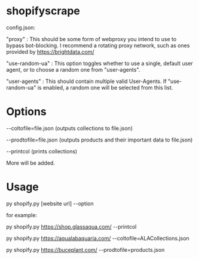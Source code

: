 # shopifyscrape
config.json:

"proxy" : This should be some form of webproxy you intend to use to bypass bot-blocking. I recommend a rotating proxy network, such as ones provided by https://brightdata.com/

"use-random-ua" : This option toggles whether to use a single, default user agent, or to choose a random one from "user-agents".

"user-agents" : This should contain multiple valid User-Agents. If "use-random-ua" is enabled, a random one will be selected from this list.

# Options
--coltofile=file.json (outputs collections to file.json)

--prodtofile=file.json (outputs products and their important data to file.json)

--printcol (prints collections)

More will be added.
# Usage
py shopify.py [website url] --option

for example:

py shopify.py https://shop.glassaqua.com/ --printcol

py shopify.py https://aqualabaquaria.com/ --coltofile=ALACollections.json

py shopify.py https://buceplant.com/ --prodtofile=products.json




